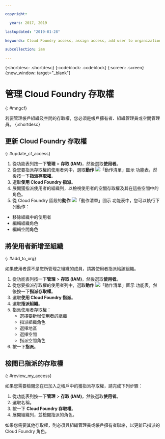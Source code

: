 ```yaml
---

copyright:

  years: 2017, 2019

lastupdated: "2019-01-28"

keywords: Cloud Foundry access, assign access, add user to organization, Cloud Foundry roles

subcollection: iam

---
```


{:shortdesc: .shortdesc}
{:codeblock: .codeblock}
{:screen: .screen}
{:new_window: target="_blank"}

# 管理 Cloud Foundry 存取權
{: #mngcf}

若要管理帳戶組織及空間的存取權，您必須是帳戶擁有者、組織管理員或空間管理員。
{:shortdesc}

## 更新 Cloud Foundry 存取權
{: #update_cf_access}

1. 從功能表列按一下**管理** &gt; **存取 (IAM)**，然後選取**使用者**。
2. 從您要指派存取權的使用者列中，選取**動作** ![「動作清單」圖示](../icons/action-menu-icon.svg) 功能表，然後按一下**指派存取權**。
3. 選取**使用 Cloud Foundry 指派**。
4. 展開獲指派使用者的組織列，以檢視使用者的空間存取權及其在這些空間中的角色。
5. 從 Cloud Foundry 區段的**動作** ![「動作清單」圖示](../icons/action-menu-icon.svg) 功能表中，您可以執行下列動作：

  * 移除組織中的使用者
  * 編輯組織角色
  * 編輯空間角色

## 將使用者新增至組織
{: #add_to_org}

如果使用者還不是您所管理之組織的成員，請將使用者指派給該組織。

1. 從功能表列按一下**管理** &gt; **存取 (IAM)**，然後選取**使用者**。
2. 從您要指派存取權的使用者列中，選取**動作** ![「動作清單」圖示](../icons/action-menu-icon.svg) 功能表，然後按一下**指派存取權**。
3. 選取**使用 Cloud Foundry 指派**。
4. 選取**指派組織**。
5. 指派使用者存取權：
   * 選擇要新增使用者的組織
   * 指派組織角色
   * 選擇地區
   * 選擇空間
   * 指派空間角色
7. 按一下**指派**。

## 檢閱已指派的存取權
{: #review_my_access}

如果您需要檢閱您在已加入之帳戶中的獲指派存取權，請完成下列步驟：

1. 從功能表列按一下**管理** &gt; **存取 (IAM)**，然後選取**使用者**。
2. 選取名稱。
3. 按一下 **Cloud Foundry 存取權**。
3. 展開組織列，並檢閱指派的角色。

如果您需要其他存取權，則必須與組織管理員或帳戶擁有者聯絡，以更新已指派的 Cloud Foundry 角色。
